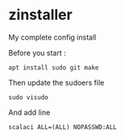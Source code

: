 # zinstaller
My complete config install

Before you start :

```
apt install sudo git make
```

Then update the sudoers file

```
sudo visudo
```

And add line
```
scalaci ALL=(ALL) NOPASSWD:ALL
```
